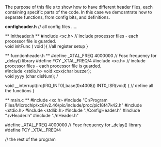 
The purpose of this file s to show how to have different header files, each containing specific parts of the code. 
In this case we demosntrate how to separate functions, from config bits, and definitions. 

**configheader.h**
// all config files …..

** Initheader.h **
#include <xc.h> // include processor files - each processor file is guarded.  
void initFunc ( void ){
    //all register setup
}

** fucntionheader.h **
#define _XTAL_FREQ 4000000       // Fosc  frequency for _delay()  library
#define FCY    _XTAL_FREQ/4
#include <xc.h> // include processor files - each processor file is guarded.  
#include <stdio.h>
void xxxx(char buzzer);                                  
void yyyy (char disNum);   /

void __interrupt(irq(IRQ_INT0),base(0x4008)) INT0_ISR(void)
{ // define all the functions 
}


** main.c **
#include <xc.h> 
#include "C:/Program Files/Microchip/xc8/v2.46/pic/include/proc/pic18f47k42.h"
#include <stdio.h>
#include <stdlib.h>
#include "./ConfigHeader.h"
#include “./vHeader.h"
#include "./nHeader.h"

#define _XTAL_FREQ 4000000       // Fosc  frequency for _delay()  library
#define FCY    _XTAL_FREQ/4


// the rest of the program 
